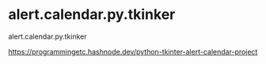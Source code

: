 # alert.calendar.py.tkinker
alert.calendar.py.tkinker


https://programmingetc.hashnode.dev/python-tkinter-alert-calendar-project
